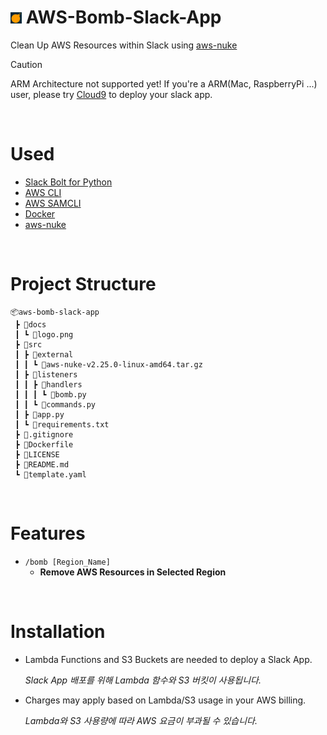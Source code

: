 # <img src="docs/assets/logo.png" alt="logo" width="18" height="auto"> AWS-Bomb-Slack-App

Clean Up AWS Resources within Slack using [aws-nuke](https://github.com/rebuy-de/aws-nuke)

> [!CAUTION]
> ARM Architecture not supported yet! If you're a ARM(Mac, RaspberryPi ...) user, please try [Cloud9](https://us-east-1.console.aws.amazon.com/cloud9control/home) to deploy your slack app.

<br/>

# Used
- [Slack Bolt for Python](https://github.com/slackapi/bolt-python)
- [AWS CLI](https://aws.amazon.com/ko/cli/)
- [AWS SAMCLI](https://docs.aws.amazon.com/ko_kr/serverless-application-model/latest/developerguide/install-sam-cli.html#install-sam-cli-instructions)
- [Docker](https://docs.docker.com/engine/install/)
- [aws-nuke](https://github.com/rebuy-de/aws-nuke)

<br/>

# Project Structure
```
📦aws-bomb-slack-app
 ┣ 📂docs
 ┃ ┗ 📜logo.png
 ┣ 📂src
 ┃ ┣ 📂external
 ┃ ┃ ┗ 📜aws-nuke-v2.25.0-linux-amd64.tar.gz
 ┃ ┣ 📂listeners
 ┃ ┃ ┣ 📂handlers
 ┃ ┃ ┃ ┗ 📜bomb.py
 ┃ ┃ ┗ 📜commands.py
 ┃ ┣ 📜app.py
 ┃ ┗ 📜requirements.txt
 ┣ 📜.gitignore
 ┣ 📜Dockerfile
 ┣ 📜LICENSE
 ┣ 📜README.md
 ┗ 📜template.yaml
```

<br/>

# Features
- `/bomb [Region_Name]`
    - **Remove AWS Resources in Selected Region**

<br/>

# Installation
- Lambda Functions and S3 Buckets are needed to deploy a Slack App.
  
  *Slack App 배포를 위해 Lambda 함수와 S3 버킷이 사용됩니다.*

- Charges may apply based on Lambda/S3 usage in your AWS billing.
  
  *Lambda와 S3 사용량에 따라 AWS 요금이 부과될 수 있습니다.*